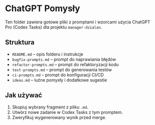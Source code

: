 # ChatGPT Pomysły

Ten folder zawiera gotowe pliki z promptami i wzorcami użycia ChatGPT Pro (Codex Tasks) dla projektu `manager-dzialan`.

## Struktura
- `README.md` – opis folderu i instrukcje
- `bugfix-prompts.md` – prompt do naprawiania błędów
- `refactor-prompts.md` – prompt do refaktoryzacji kodu
- `test-prompts.md` – prompt do generowania testów
- `ci-prompts.md` – prompt do konfiguracji CI/CD
- `ideas.md` – luźne pomysły i dodatkowe sugestie

## Jak używać
1. Skopiuj wybrany fragment z pliku `.md`.
2. Utwórz nowe zadanie w Codex Tasks z tym promptem.
3. Zweryfikuj wygenerowany wynik przed merge.